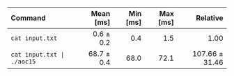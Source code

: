 | Command | Mean [ms] | Min [ms] | Max [ms] | Relative |
|:---|---:|---:|---:|---:|
| `cat input.txt` | 0.6 ± 0.2 | 0.4 | 1.5 | 1.00 |
| `cat input.txt \| ./aoc15` | 68.7 ± 0.4 | 68.0 | 72.1 | 107.66 ± 31.46 |
